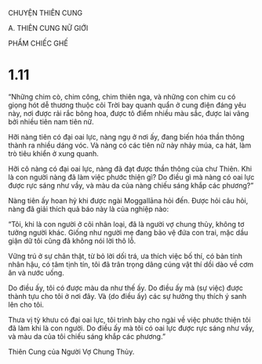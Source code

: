 CHUYỆN THIÊN CUNG

A. THIÊN CUNG NỮ GIỚI

PHẨM CHIẾC GHẾ

# 1.11

“Những chim cò, chim công, chim thiên nga, và những con chim cu có giọng hót dễ thương thuộc cõi Trời bay quanh quẩn ở cung điện đáng yêu này, nơi được rải rắc bông hoa, được tô điểm nhiều màu sắc, được lai vãng bởi nhiều tiên nam tiên nữ.

Hỡi nàng tiên có đại oai lực, nàng ngụ ở nơi ấy, đang biến hóa thần thông thành ra nhiều dáng vóc. Và nàng có các tiên nữ này nhảy múa, ca hát, làm trò tiêu khiển ở xung quanh.

Hỡi cô nàng có đại oai lực, nàng đã đạt được thần thông của chư Thiên. Khi là con người nàng đã làm việc phước thiện gì? Do điều gì mà nàng có oai lực được rực sáng như vầy, và màu da của nàng chiếu sáng khắp các phương?”

Nàng tiên ấy hoan hỷ khi được ngài Moggallāna hỏi đến. Ðược hỏi câu hỏi, nàng đã giải thích quả báo này là của nghiệp nào:

“Tôi, khi là con người ở cõi nhân loại, đã là người vợ chung thủy, không tơ tưởng người khác. Giống như người mẹ đang bảo vệ đứa con trai, mặc dầu giận dữ tôi cũng đã không nói lời thô lỗ.

Vững trú ở sự chân thật, từ bỏ lời dối trá, ưa thích việc bố thí, có bản tính nhân hậu, có tâm tịnh tín, tôi đã trân trọng dâng cúng vật thí dồi dào về cơm ăn và nước uống.

Do điều ấy, tôi có được màu da như thế ấy. Do điều ấy mà (sự việc) được thành tựu cho tôi ở nơi đây. Và (do điều ấy) các sự hưởng thụ thích ý sanh lên cho tôi.

Thưa vị tỳ khưu có đại oai lực, tôi trình bày cho ngài về việc phước thiện tôi đã làm khi là con người. Do điều ấy mà tôi có oai lực được rực sáng như vầy, và màu da của tôi chiếu sáng khắp các phương.”

Thiên Cung của Người Vợ Chung Thủy.

